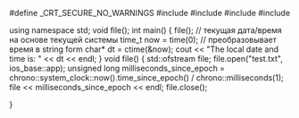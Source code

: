#define _CRT_SECURE_NO_WARNINGS
#include <ctime>
#include <iostream>
#include <fstream>
#include <chrono>

using namespace std;
void file();
int main()
{
	file();
	// текущая дата/время на основе текущей системы
	time_t now = time(0);
	// преобразовывает время в string form
	char* dt = ctime(&now);
	cout << "The local date and time is: " << dt << endl;
}
void file()
{
	std::ofstream file;
	file.open("test.txt", ios_base::app);
	unsigned long milliseconds_since_epoch = chrono::system_clock::now().time_since_epoch() / chrono::milliseconds(1);
	file << milliseconds_since_epoch << endl;
	file.close();

}
